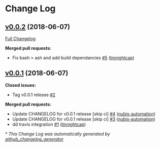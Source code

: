 # Change Log

## [v0.0.2](https://github.com/nubisproject/nubis-json2hcl/tree/v0.0.2) (2018-06-07)
[Full Changelog](https://github.com/nubisproject/nubis-json2hcl/compare/v0.0.1...v0.0.2)

**Merged pull requests:**

- Fix bash \> ash and add build dependancies [\#5](https://github.com/nubisproject/nubis-json2hcl/pull/5) ([tinnightcap](https://github.com/tinnightcap))

## [v0.0.1](https://github.com/nubisproject/nubis-json2hcl/tree/v0.0.1) (2018-06-07)
**Closed issues:**

- Tag v0.0.1 release [\#2](https://github.com/nubisproject/nubis-json2hcl/issues/2)

**Merged pull requests:**

- Update CHANGELOG for v0.0.1 release \[skip ci\] [\#4](https://github.com/nubisproject/nubis-json2hcl/pull/4) ([nubis-automation](https://github.com/nubis-automation))
- Update CHANGELOG for v0.0.1 release \[skip ci\] [\#3](https://github.com/nubisproject/nubis-json2hcl/pull/3) ([nubis-automation](https://github.com/nubis-automation))
- dd travis integration [\#1](https://github.com/nubisproject/nubis-json2hcl/pull/1) ([tinnightcap](https://github.com/tinnightcap))



\* *This Change Log was automatically generated by [github_changelog_generator](https://github.com/skywinder/Github-Changelog-Generator)*